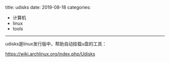 title: udisks
date: 2019-08-18
categories:
- 计算机
- linux
- tools


---

udisks是linux发行版中，帮助自动挂载u盘的工具：

https://wiki.archlinux.org/index.php/Udisks

